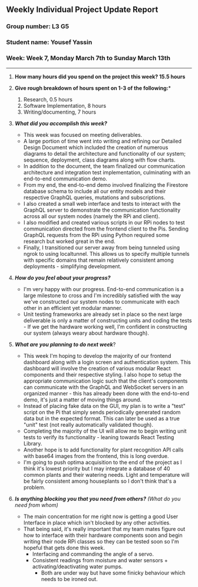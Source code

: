 ## Weekly Individual Project Update Report
### Group number: L3 **G5**
### Student name: Yousef Yassin
### Week: Week 7, Monday March 7th to Sunday March 13th
___
1. **How many hours did you spend on the project this week? 15.5 hours**

2. **Give rough breakdown of hours spent on 1-3 of the following:***
   1. Research, 0.5 hours
   2. Software Implementation, 8 hours
   3. Writing/documenting, 7 hours
   
3. ***What did you accomplish this week?***
     - This week was focused on meeting deliverables.
     - A large portion of time went into writing and refining our Detailed Design Document which included the creation of numerous diagrams to detail the architecture and functionality of our system; sequence, deployment, class diagrams along with flow charts.
     - In addition to the document, the team finalized our communication architecture and integration test implementation, culminating with an end-to-end communication demo.
     - From my end, the end-to-end demo involved finalizing the Firestore database schema to include all our entity models and their respective GraphQL queries, mutations and subscriptions.
     - I also created a small web interface and tests to interact with the GraphQL server to demonstrate the communication functionality across all our system nodes (namely the RPi and client).
     - I also modified and created various scripts in our RPi nodes to test communication directed from the frontend client to the Pis. Sending GraphQL requests from the RPi using Python required some research but worked great in the end.
     - Finally, I transitioned our server away from being tunneled using ngrok to using localtunnel. This allows us to specify multiple tunnels with specific domains that remain relatively consistent among deployments - simplifying development.

4. ***How do you feel about your progress?*** 
     - I'm very happy with our progress. End-to-end communication is a large milestone to cross and I'm incredibly satisfied with the way we've constructed our system nodes to communicate with each other in an efficient yet modular manner. 
     - Unit testing frameworks are already set in place so the next large deliverable is only a matter of constructing units and coding the tests - If we get the hardware working well, I'm confident in constructing our system (always weary about hardware though).
  
5. ***What are you planning to do next week***? 
     - This week I'm hoping to develop the majority of our frontend dashboard along with a login screen and authentication system. This dashboard will involve the creation of various modular React components and their respective styling. I also hope to setup the appropriate communication logic such that the client's components can communicate with the GraphQL and WebSocket servers in an organized manner - this has already been done with the end-to-end demo, it's just a matter of moving things around.
     - Instead of placing fake data on the GUI, my plan is to write a "test" script on the Pi that simply sends periodically generated random data but in the expected format. This can later be used as a true "unit" test (not really automatically validated though).
     - Completing the majority of the UI will allow me to begin writing unit tests to verify its functionality - leaning towards React Testing Library.
     - Another hope is to add functionality for plant recognition API calls with base64 images from the frontend, this is long overdue.
     - I'm going to push optima acquisition to the end of the project as I think it's lowest priority but I may integrate a database of 40 common plants and their watering needs. Light and temperature will be fairly consistent among houseplants so I don't think that's a problem.

  
6. ***Is anything blocking you that you need from others?*** _(What do you need from whom)_
     - The main concentration for me right now is getting a good User Interface in place which isn't blocked by any other activities.
     - That being said, it's really important that my team mates figure out how to interface with their hardware components soon and begin writing their node RPi classes so they can be tested soon so I'm hopeful that gets done this week.
       - Interfacing and commanding the angle of a servo.
       - Consistent readings from moisture and water sensors + activating/deactivating water pumps.
         - Both are under way but have some finicky behaviour which needs to be ironed out.